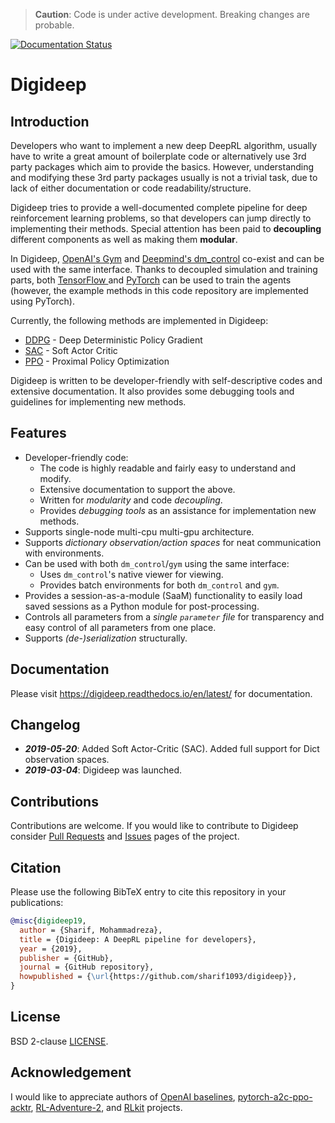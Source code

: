 > **Caution**: Code is under active development. Breaking changes are probable.

[![Documentation Status](https://readthedocs.org/projects/digideep/badge/?version=latest)](https://digideep.readthedocs.io/en/latest/?badge=latest)

# Digideep

## Introduction

Developers who want to implement a new deep DeepRL algorithm, usually have to write a great amount of boilerplate code or alternatively use 3rd party packages which aim to provide the basics. However, understanding and modifying these 3rd party packages usually is not a trivial task, due to lack of either documentation or code readability/structure.

Digideep tries to provide a well-documented complete pipeline for deep reinforcement learning problems, so that developers can jump directly to implementing their methods. Special attention has been paid to **decoupling** different components as well as making them **modular**.

In Digideep, [OpenAI's Gym](https://github.com/openai/gym) and [Deepmind's dm_control](https://github.com/deepmind/dm_control) co-exist and can be used with the same interface. Thanks to decoupled simulation and training parts, both [TensorFlow ](https://www.tensorflow.org/) and [PyTorch](https://github.com/pytorch/pytorch) can be used to train the agents (however, the example methods in this code repository are implemented using PyTorch).

Currently, the following methods are implemented in Digideep:

* [DDPG](https://arxiv.org/abs/1509.02971) - Deep Deterministic Policy Gradient
* [SAC](https://arxiv.org/abs/1801.01290) - Soft Actor Critic
* [PPO](https://arxiv.org/abs/1707.06347) - Proximal Policy Optimization

Digideep is written to be developer-friendly with self-descriptive codes and extensive documentation. It also provides
some debugging tools and guidelines for implementing new methods.

## Features

* Developer-friendly code:
  * The code is highly readable and fairly easy to understand and modify.
  * Extensive documentation to support the above.
  * Written for _modularity_ and code _decoupling_.
  * Provides _debugging tools_ as an assistance for implementation new methods.
* Supports single-node multi-cpu multi-gpu architecture.
* Supports _dictionary observation/action spaces_ for neat communication with environments.
* Can be used with both `dm_control`/`gym` using the same interface:
  * Uses `dm_control`'s native viewer for viewing.
  * Provides batch environments for both `dm_control` and `gym`.
* Provides a session-as-a-module (SaaM) functionality to easily load saved sessions as a Python module for post-processing.
* Controls all parameters from a _single `parameter` file_ for transparency and easy control of all parameters from one place.
* Supports _(de-)serialization_ structurally.

## Documentation

Please visit https://digideep.readthedocs.io/en/latest/ for documentation.

## Changelog

* **_2019-05-20_**: Added Soft Actor-Critic (SAC). Added full support for Dict observation spaces.
* **_2019-03-04_**: Digideep was launched.

## Contributions

Contributions are welcome. If you would like to contribute to Digideep consider [Pull Requests](https://github.com/sharif1093/digideep/pulls) and [Issues](https://github.com/sharif1093/digideep/issues) pages of the project.

## Citation

Please use the following BibTeX entry to cite this repository in your publications:

```bibtex
@misc{digideep19,
  author = {Sharif, Mohammadreza},
  title = {Digideep: A DeepRL pipeline for developers},
  year = {2019},
  publisher = {GitHub},
  journal = {GitHub repository},
  howpublished = {\url{https://github.com/sharif1093/digideep}},
}
```

## License

BSD 2-clause [LICENSE](LICENSE).

## Acknowledgement

I would like to appreciate authors of
[OpenAI baselines](https://github.com/openai/baselines), 
[pytorch-a2c-ppo-acktr](https://github.com/ikostrikov/pytorch-a2c-ppo-acktr),
[RL-Adventure-2](https://github.com/higgsfield/RL-Adventure-2), and
[RLkit](https://github.com/vitchyr/rlkit) projects.
